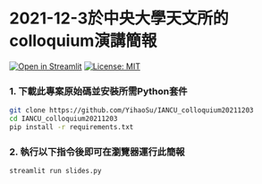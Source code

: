 # 2021-12-3於中央大學天文所的colloquium演講簡報
[![Open in Streamlit](https://static.streamlit.io/badges/streamlit_badge_black_white.svg)](https://share.streamlit.io/yihaosu/iancu_colloquium20211203/main/slides.py)
[![License: MIT](https://img.shields.io/badge/License-MIT-blue.svg)](https://github.com/YihaoSu/IANCU_colloquium20211203/blob/main/LICENSE)

### 1. 下載此專案原始碼並安裝所需Python套件
```bash
git clone https://github.com/YihaoSu/IANCU_colloquium20211203
cd IANCU_colloquium20211203
pip install -r requirements.txt
```
### 2. 執行以下指令後即可在瀏覽器運行此簡報
```shell
streamlit run slides.py
```
